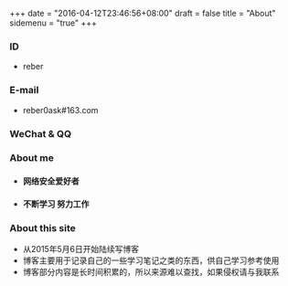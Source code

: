 +++
date = "2016-04-12T23:46:56+08:00"
draft = false
title = "About"
sidemenu = "true"
+++

<!--
 * @Author: reber
 * @Mail: reber0ask@qq.com
 * @Date: 2019-04-10 10:45:00
 * @LastEditTime: 2019-08-13 16:24:26
 -->

### ID
- reber

### E-mail
- reber0ask#163.com

### WeChat & QQ
<div style="width:350px;margin-left:40px;margin-top:10px;display:none;" >
    <div style="float:left">
        <img src="/img/wx.png" style="width:150px;height:150px;" title="添加微信">
    </div>
    <div style="float:right;">
        <img src="/img/qq.png" style="width:150px;height:150px;" title="添加QQ">
    </div>
</div>

### About me
- #### 网络安全爱好者

- #### 不断学习 努力工作

### About this site
* 从2015年5月6日开始陆续写博客
* 博客主要用于记录自己的一些学习笔记之类的东西，供自己学习参考使用
* 博客部分内容是长时间积累的，所以来源难以查找，如果侵权请与我联系
